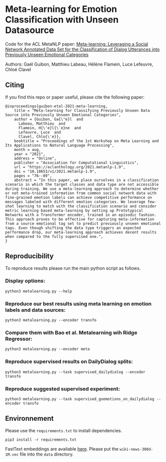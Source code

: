 # Meta-learning for Emotion Classification with Unseen Datasource

Code for the ACL MetaNLP paper: [Meta-learning: Leveraging a Social Network Annotated Data Set for the Classification of Dialog Utterances into Previously Unseen Emotional Categories](https://aclanthology.org/2021.metanlp-1.9/)

Authors: Gaël Guibon, Matthieu Labeau, Hélène Flamein, Luce Lefeuvre, Chloé Clavel

## Citing

If you find this repo or paper useful, please cite the following paper:
```
@inproceedings{guibon-etal-2021-meta-learning,
    title = "Meta-learning for Classifying Previously Unseen Data Source into Previously Unseen Emotional Categories",
    author = {Guibon, Ga{\"e}l  and
      Labeau, Matthieu  and
      Flamein, H{\'e}l{\`e}ne  and
      Lefeuvre, Luce  and
      Clavel, Chlo{\'e}},
    booktitle = "Proceedings of the 1st Workshop on Meta Learning and Its Applications to Natural Language Processing",
    month = aug,
    year = "2021",
    address = "Online",
    publisher = "Association for Computational Linguistics",
    url = "https://aclanthology.org/2021.metanlp-1.9",
    doi = "10.18653/v1/2021.metanlp-1.9",
    pages = "76--89",
    abstract = "In this paper, we place ourselves in a classification scenario in which the target classes and data type are not accessible during training. We use a meta-learning approach to determine whether or not meta-trained information from common social network data with fine-grained emotion labels can achieve competitive performance on messages labeled with different emotion categories. We leverage few-shot learning to match with the classification scenario and consider metric learning based meta-learning by setting up Prototypical Networks with a Transformer encoder, trained in an episodic fashion. This approach proves to be effective for capturing meta-information from a source emotional tag set to predict previously unseen emotional tags. Even though shifting the data type triggers an expected performance drop, our meta-learning approach achieves decent results when compared to the fully supervised one.",
}
```

## Reproducibility

To reproduce results please run the main python script as follows.


### Display options:
```
python3 metalearning.py --help
```

### Reproduce our best results using meta learning on emotion labels and data sources:
```
python3 metalearning.py --encoder transfo
```

### Compare them with Bao et al. Metalearning wih Ridge Regressor:
```
python3 metalearning.py --encoder meta
```


### Reproduce supervised results on DailyDialog splits:
```
python3 metalearning.py --task supervised_dailydialog --encoder transfo
```

### Reproduce suggested supervised experiment:

```
python3 metalearning.py --task supervised_goemotions_on_dailydialog --encoder transfo
```


## Environnement

Please use the `requirements.txt` to install dependencies.
```
pip3 install -r requirements.txt
```

FastText embeddings are available [here](https://fasttext.cc/docs/en/english-vectors.html). Please put the `wiki-news-300d-1M.vec` file into the `data` directory.
